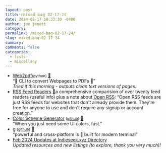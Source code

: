 ```yaml
---
layout: post
title: 𝕞𝕚𝕩𝕖𝕕 𝕓𝕒𝕘 𝟘𝟚-𝟙𝟟-𝟚𝟜
date: 2024-02-17 10:33:30 -0400
author: joe jenett
category: 
permalink: /mixed-bag-02-17-24/
slug: mixed-bag-02-17-24
summary: 
comments: false
categories:
  - lists
  - miscellany
---
```

<ul class="links">
	<li><a title="GitHub - dvcoolarun/web2pdf" href="https://github.com/dvcoolarun/web2pdf">Web2pdf</a><small>(python)</small> <a href="https://pinboard.in/u:dmedme">📌</a><br>“🔄 CLI to convert Webpages to PDFs 🚀”<br><em>Tried it this morning - outputs clean text versions of pages.</em></li>
	<li><a title="RSS Feed Readers - Open RSS" href="https://openrss.org/rss-feed-readers">RSS Feed Readers</a> <a href="https://pinboard.in/u:fileformat">📌</a>a comprehensive comparision of over twenty feed readers (useful info) plus a note about <a href="https://openrss.org/usage">Open RSS</a>: “Open RSS feeds are just RSS feeds for websites that don't already provide them. They're free for anyone to use and don't require any signup or account creation.”</li>
	<li><a title="Color Scheme Generator" href="https://adevade.github.io/color-scheme-generator/">Color Scheme Generator</a> <small>(<a href="https://github.com/adevade/color-scheme-generator">github</a>)</small> <a href="https://pinboard.in/u:icco">📌</a><br>“When you just need some UI colors, fast.”</li>
	<li><a title="g - powerful and cross-platform ls" href="https://g.equationzhao.space/">g</a> <small>(<a href="https://github.com/Equationzhao/g">github</a>)</small> <a href="https://pinboard.in/u:f440">📌</a><br>“powerful and cross-platform ls 🌈 built for modern terminal”</li>
	<li><a title="Indieseek.xyz Indie Web Directory" href="https://indieseek.xyz/2024/02/12/feb-2024-updates-at-indieseek-xyz-directory/">Feb 2024 Updates at Indieseek.xyz Directory</a><br><em>Updated resources and new listings (to explore, thank you very much)!</em></li>
</ul>
<a style="display:none;" href="https://brid.gy/publish/mastodon"><small>(cross-posted to mastodon)</small></a>